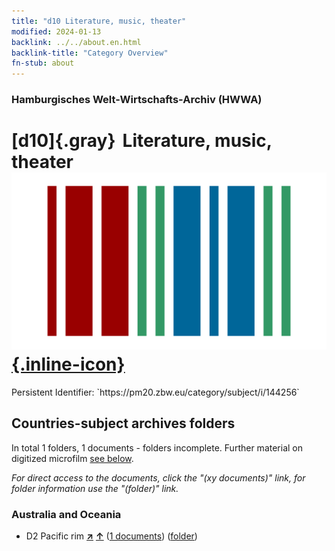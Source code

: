 ```yaml
---
title: "d10 Literature, music, theater"
modified: 2024-01-13
backlink: ../../about.en.html
backlink-title: "Category Overview"
fn-stub: about
---
```


### Hamburgisches Welt-Wirtschafts-Archiv (HWWA)

# [d10]{.gray}&#8201; Literature, music, theater &#160; [![Wikidata](/images/Wikidata-logo.svg "Wikidata"){.inline-icon}](http://www.wikidata.org/entity/Q99427855)

<div class="hint">Persistent Identifier: `https://pm20.zbw.eu/category/subject/i/144256`</div>







## Countries-subject archives folders







In total 1 folders, 1 documents - folders incomplete. Further material on digitized microfilm [see below](#filmsections).

_For direct access to the documents, click the "(xy documents)" link, for folder information use the "(folder)" link._



### Australia and Oceania

- D2 Pacific rim [**&nearr;**](../../../geo/i/141593/about.en.html "Pacific rim (all folders)") [**&uarr;**](../../../geo/about.en.html#D2 "Country category system") (<a href="https://pm20.zbw.eu/iiifview/folder/sh/141593,144256" title="about: Pacific rim : Literature, music, theater" target="_blank">1 documents</a>) ([folder](../../../../folder/sh/1415xx/141593/1442xx/144256/about.en.html))



<a id="filmsections" />













